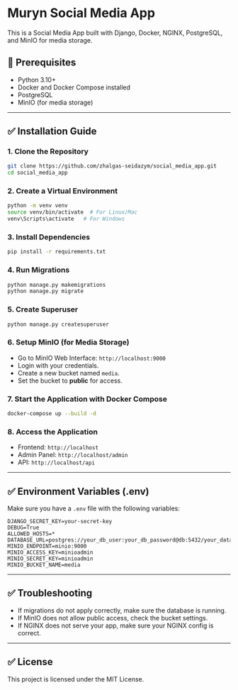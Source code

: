 # Muryn Social Media App

This is a Social Media App built with Django, Docker, NGINX, PostgreSQL, and MinIO for media storage.

## 🚀 Prerequisites

* Python 3.10+
* Docker and Docker Compose installed
* PostgreSQL
* MinIO (for media storage)

---

## ✅ Installation Guide

### 1. Clone the Repository

```bash
git clone https://github.com/zhalgas-seidazym/social_media_app.git
cd social_media_app
```

### 2. Create a Virtual Environment

```bash
python -m venv venv
source venv/bin/activate  # For Linux/Mac
venv\Scripts\activate   # For Windows
```

### 3. Install Dependencies

```bash
pip install -r requirements.txt
```

### 4. Run Migrations

```bash
python manage.py makemigrations
python manage.py migrate
```

### 5. Create Superuser

```bash
python manage.py createsuperuser
```

### 6. Setup MinIO (for Media Storage)

* Go to MinIO Web Interface: `http://localhost:9000`
* Login with your credentials.
* Create a new bucket named `media`.
* Set the bucket to **public** for access.

### 7. Start the Application with Docker Compose

```bash
docker-compose up --build -d
```

### 8. Access the Application

* Frontend: `http://localhost`
* Admin Panel: `http://localhost/admin`
* API: `http://localhost/api`

---

## ✅ Environment Variables (.env)

Make sure you have a `.env` file with the following variables:

```env
DJANGO_SECRET_KEY=your-secret-key
DEBUG=True
ALLOWED_HOSTS=*
DATABASE_URL=postgres://your_db_user:your_db_password@db:5432/your_database_name
MINIO_ENDPOINT=minio:9000
MINIO_ACCESS_KEY=minioadmin
MINIO_SECRET_KEY=minioadmin
MINIO_BUCKET_NAME=media
```

---

## ✅ Troubleshooting

* If migrations do not apply correctly, make sure the database is running.
* If MinIO does not allow public access, check the bucket settings.
* If NGINX does not serve your app, make sure your NGINX config is correct.

---

## ✅ License

This project is licensed under the MIT License.
